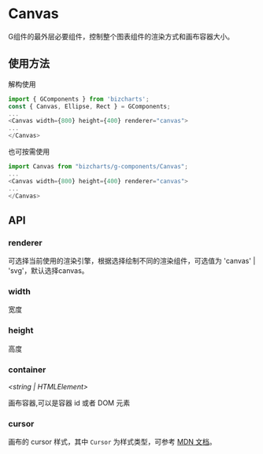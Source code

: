 # Canvas



G组件的最外层必要组件，控制整个图表组件的渲染方式和画布容器大小。

## 使用方法
解构使用
```js
import { GComponents } from 'bizcharts';
const { Canvas, Ellipse, Rect } = GComponents;
...
<Canvas width={800} height={400} renderer="canvas">
...
</Canvas>
```
也可按需使用
```js
import Canvas from "bizcharts/g-components/Canvas";
...
<Canvas width={800} height={400} renderer="canvas">
...
</Canvas>
```


## API

### renderer 
_<string>_

可选择当前使用的渲染引擎，根据选择绘制不同的渲染组件，可选值为 'canvas' | 'svg'，默认选择canvas。

### width
_<number>_

宽度

### height
_<number>_

高度

### container
_<string | HTMLElement>_

画布容器,可以是容器 id 或者 DOM 元素

### cursor
_<Cursor>_
画布的 cursor 样式，其中 `Cursor` 为样式类型，可参考 [MDN 文档](https://developer.mozilla.org/en-US/docs/Web/CSS/cursor)。